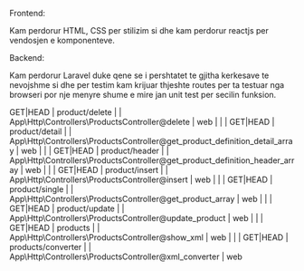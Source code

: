 
Frontend:

Kam perdorur HTML, CSS per stilizim si dhe kam perdorur reactjs per vendosjen e komponenteve.

Backend:

Kam perdorur Laravel duke qene se i pershtatet te gjitha kerkesave te nevojshme si dhe per testim kam krijuar thjeshte routes per ta testuar nga browseri por nje menyre shume e mire jan unit test per secilin funksion.

GET|HEAD | product/delete     |      | App\Http\Controllers\ProductsController@delete                              | web        |
|        | GET|HEAD | product/detail     |      | App\Http\Controllers\ProductsController@get_product_definition_detail_array | web        |
|        | GET|HEAD | product/header     |      | App\Http\Controllers\ProductsController@get_product_definition_header_array | web        |
|        | GET|HEAD | product/insert     |      | App\Http\Controllers\ProductsController@insert                              | web        |
|        | GET|HEAD | product/single     |      | App\Http\Controllers\ProductsController@get_product_array                   | web        |
|        | GET|HEAD | product/update     |      | App\Http\Controllers\ProductsController@update_product                      | web        |
|        | GET|HEAD | products           |      | App\Http\Controllers\ProductsController@show_xml                            | web        |
|        | GET|HEAD | products/converter |      | App\Http\Controllers\ProductsController@xml_converter                       | web  
